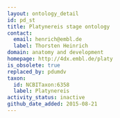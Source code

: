 ```yaml
---
layout: ontology_detail
id: pd_st
title: Platynereis stage ontology
contact:
  email: henrich@embl.de
  label: Thorsten Heinrich
domain: anatomy and development
homepage: http://4dx.embl.de/platy
is_obsolete: true
replaced_by: pdumdv
taxon:
  id: NCBITaxon:6358
  label: Platynereis
activity_status: inactive
github_date_added: 2015-08-21
---
```


